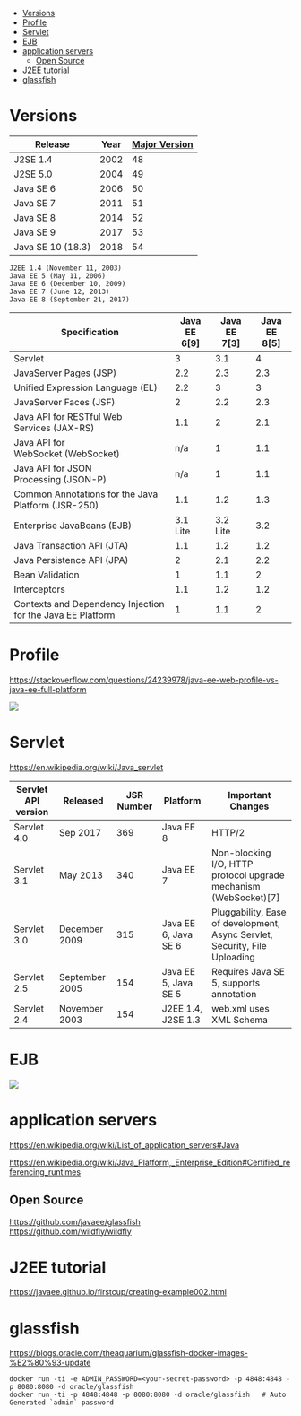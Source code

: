 <!-- TOC -->

- [Versions](#versions)
- [Profile](#profile)
- [Servlet](#servlet)
- [EJB](#ejb)
- [application servers](#application-servers)
    - [Open Source](#open-source)
- [J2EE tutorial](#j2ee-tutorial)
- [glassfish](#glassfish)

<!-- /TOC -->

# Versions
|Release|Year|[Major Version](https://stackoverflow.com/questions/9170832/list-of-java-class-file-format-major-version-numbers)|
|---|---|---|
|J2SE 1.4|2002|48|
|J2SE 5.0|2004|49|
|Java SE 6|2006|50|
|Java SE 7|2011|51|
|Java SE 8|2014|52|
|Java SE 9|2017|53|
|Java SE 10 (18.3)|2018|54|

	J2EE 1.4 (November 11, 2003)
	Java EE 5 (May 11, 2006)
	Java EE 6 (December 10, 2009)
	Java EE 7 (June 12, 2013)
	Java EE 8 (September 21, 2017)

|Specification|Java EE 6[9]|Java EE 7[3]|Java EE 8[5]|
|---|---|---|---|
|Servlet|3|3.1|4|
|JavaServer Pages (JSP)|2.2|2.3|2.3|
|Unified Expression Language (EL)|2.2|3|3|
|JavaServer Faces (JSF)|2|2.2|2.3|
|Java API for RESTful Web Services (JAX-RS)|1.1|2|2.1|
|Java API for WebSocket (WebSocket)|n/a|1|1.1|
|Java API for JSON Processing (JSON-P)|n/a|1|1.1|
|Common Annotations for the Java Platform (JSR-250)|1.1|1.2|1.3|
|Enterprise JavaBeans (EJB)|3.1 Lite|3.2 Lite|3.2|
|Java Transaction API (JTA)|1.1|1.2|1.2|
|Java Persistence API (JPA)|2|2.1|2.2|
|Bean Validation|1|1.1|2|
|Interceptors|1.1|1.2|1.2|
|Contexts and Dependency Injection for the Java EE Platform|1|1.1|2|

# Profile
https://stackoverflow.com/questions/24239978/java-ee-web-profile-vs-java-ee-full-platform

![](https://i.stack.imgur.com/CybGj.png)

# Servlet
https://en.wikipedia.org/wiki/Java_servlet

|Servlet API version|Released|JSR Number|Platform|Important Changes|
|---|---|---|---|---|
|Servlet 4.0|Sep 2017|369|Java EE 8|HTTP/2|
|Servlet 3.1|May 2013|340|Java EE 7|Non-blocking I/O, HTTP protocol upgrade mechanism (WebSocket)[7]|
|Servlet 3.0|December 2009|315|Java EE 6, Java SE 6|Pluggability, Ease of development, Async Servlet, Security, File Uploading|
|Servlet 2.5|September 2005|154|Java EE 5, Java SE 5|Requires Java SE 5, supports annotation|
|Servlet 2.4|November 2003|154|J2EE 1.4, J2SE 1.3|web.xml uses XML Schema|

# EJB
![](http://assets.devx.com/articlefigs/JavaEE6Fig4.JPG)

# application servers
https://en.wikipedia.org/wiki/List_of_application_servers#Java

https://en.wikipedia.org/wiki/Java_Platform,_Enterprise_Edition#Certified_referencing_runtimes

## Open Source
https://github.com/javaee/glassfish  
https://github.com/wildfly/wildfly

# J2EE tutorial
https://javaee.github.io/firstcup/creating-example002.html

# glassfish
https://blogs.oracle.com/theaquarium/glassfish-docker-images-%E2%80%93-update

	docker run -ti -e ADMIN_PASSWORD=<your-secret-password> -p 4848:4848 -p 8080:8080 -d oracle/glassfish
	docker run -ti -p 4848:4848 -p 8080:8080 -d oracle/glassfish   # Auto Generated `admin` password

